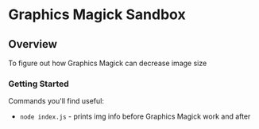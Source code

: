# Graphics Magick Sandbox

## Overview

To figure out how Graphics Magick can decrease image size

### Getting Started

Commands you'll find useful:

* `node index.js` - prints img info before Graphics Magick work and after